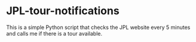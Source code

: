 # JPL-tour-notifications
This is a simple Python script that checks the JPL website every 5 minutes and calls me if there is a tour available. 
